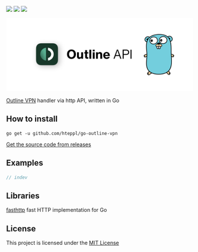 [![](https://img.shields.io/badge/Go-00ADD8?&style=for-the-badge&logo=go&logoColor=white)]() [![](https://img.shields.io/badge/Outline-31B390?&style=for-the-badge&logoColor=white)]() [![](https://img.shields.io/badge/MIT%20License-98C610?&style=for-the-badge&logoColor=white)]()

![](./assets/logo.png)

[Outline VPN](https://getoutline.org) handler via http API, written in Go

## How to install

```shell
go get -u github.com/hteppl/go-outline-vpn
```

[Get the source code from releases](https://github.com/hteppl/go-outline-vpn/releases)

## Examples

```go
// indev
```

## Libraries

[fasthttp](https://github.com/valyala/fasthttp) fast HTTP implementation for Go

## License

This project is licensed under the [MIT License](https://opensource.org/licenses/MIT)
